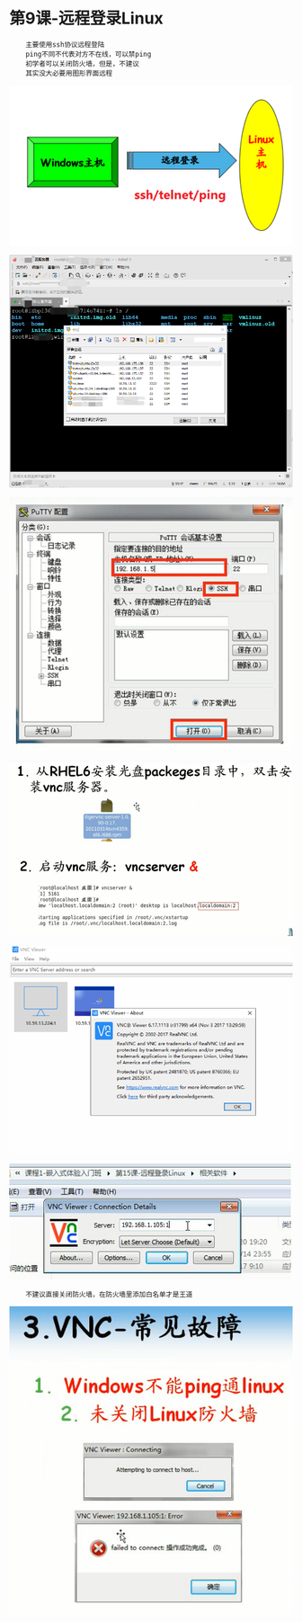 # 第9课-远程登录Linux

        主要使用ssh协议远程登陆
        ping不同不代表对方不在线，可以禁ping
        初学者可以关闭防火墙，但是，不建议
        其实没大必要用图形界面远程

![远程登陆](image/远程登陆.png)

![xshell](image/xshell.png)

![putty](image/putty.png)

![vncserver](image/vncserver.png)

![vncclient](image/vncclient.png)

![vncviewer](image/vncviewer.png)

        不建议直接关闭防火墙，在防火墙里添加白名单才是王道

![vncerror](image/vncerror.png)

